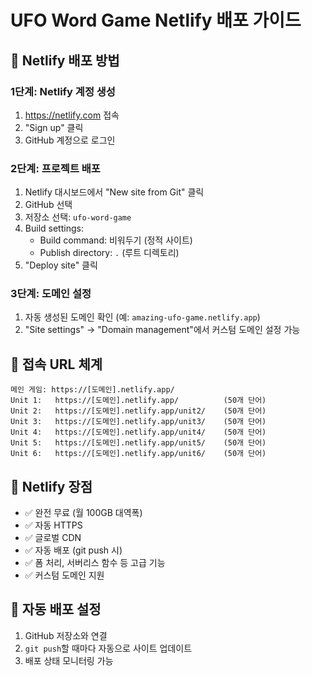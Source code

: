 # UFO Word Game Netlify 배포 가이드

## 🚀 Netlify 배포 방법

### **1단계: Netlify 계정 생성**
1. https://netlify.com 접속
2. "Sign up" 클릭
3. GitHub 계정으로 로그인

### **2단계: 프로젝트 배포**
1. Netlify 대시보드에서 "New site from Git" 클릭
2. GitHub 선택
3. 저장소 선택: `ufo-word-game`
4. Build settings:
   - Build command: 비워두기 (정적 사이트)
   - Publish directory: `.` (루트 디렉토리)
5. "Deploy site" 클릭

### **3단계: 도메인 설정**
1. 자동 생성된 도메인 확인 (예: `amazing-ufo-game.netlify.app`)
2. "Site settings" → "Domain management"에서 커스텀 도메인 설정 가능

## 📱 **접속 URL 체계**
```
메인 게임: https://[도메인].netlify.app/
Unit 1:   https://[도메인].netlify.app/          (50개 단어)
Unit 2:   https://[도메인].netlify.app/unit2/    (50개 단어)
Unit 3:   https://[도메인].netlify.app/unit3/    (50개 단어)
Unit 4:   https://[도메인].netlify.app/unit4/    (50개 단어)
Unit 5:   https://[도메인].netlify.app/unit5/    (50개 단어)
Unit 6:   https://[도메인].netlify.app/unit6/    (50개 단어)
```

## 🎯 **Netlify 장점**
- ✅ 완전 무료 (월 100GB 대역폭)
- ✅ 자동 HTTPS
- ✅ 글로벌 CDN
- ✅ 자동 배포 (git push 시)
- ✅ 폼 처리, 서버리스 함수 등 고급 기능
- ✅ 커스텀 도메인 지원

## 🔄 **자동 배포 설정**
1. GitHub 저장소와 연결
2. `git push`할 때마다 자동으로 사이트 업데이트
3. 배포 상태 모니터링 가능
